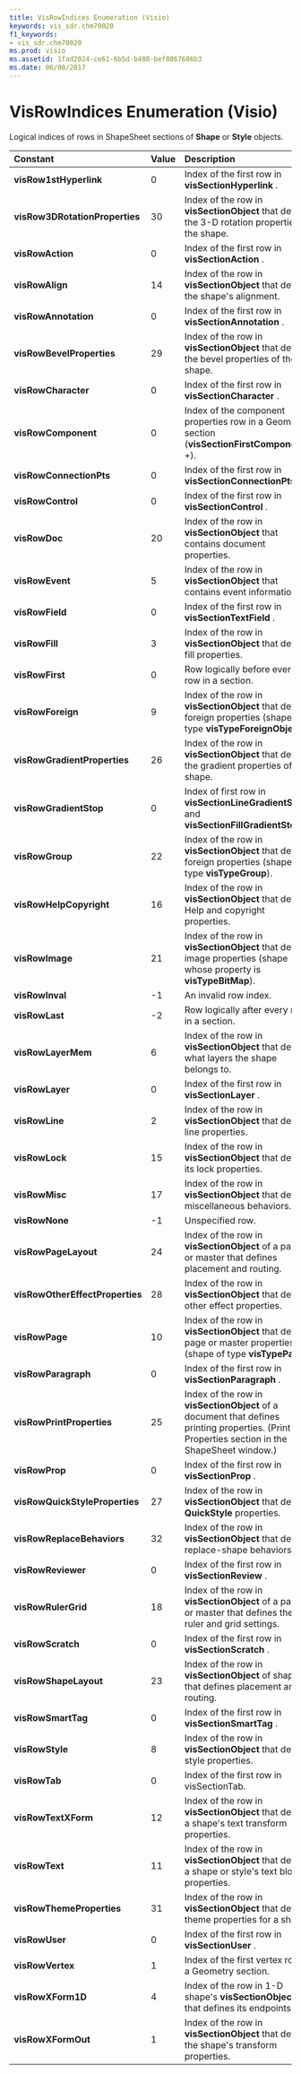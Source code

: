 ```yaml
---
title: VisRowIndices Enumeration (Visio)
keywords: vis_sdr.chm70020
f1_keywords:
- vis_sdr.chm70020
ms.prod: visio
ms.assetid: 1fad2024-ce61-6b5d-b480-bef8067686b3
ms.date: 06/08/2017
---
```



# VisRowIndices Enumeration (Visio)

Logical indices of rows in ShapeSheet sections of  **Shape** or **Style** objects.



|**Constant**|**Value**|**Description**|
|:-----|:-----|:-----|
| **visRow1stHyperlink**|0|Index of the first row in  **visSectionHyperlink** .|
| **visRow3DRotationProperties**|30|Index of the row in  **visSectionObject** that defines the 3-D rotation properties of the shape.|
| **visRowAction**|0|Index of the first row in  **visSectionAction** .|
| **visRowAlign**|14|Index of the row in  **visSectionObject** that defines the shape's alignment.|
| **visRowAnnotation**|0|Index of the first row in  **visSectionAnnotation** .|
| **visRowBevelProperties**|29|Index of the row in  **visSectionObject** that defines the bevel properties of the shape.|
| **visRowCharacter**|0|Index of the first row in  **visSectionCharacter** .|
| **visRowComponent**|0|Index of the component properties row in a Geometry section (**visSectionFirstComponent** +).|
| **visRowConnectionPts**|0|Index of the first row in  **visSectionConnectionPts** .|
| **visRowControl**|0|Index of the first row in  **visSectionControl** .|
| **visRowDoc**|20|Index of the row in  **visSectionObject** that contains document properties.|
| **visRowEvent**|5|Index of the row in  **visSectionObject** that contains event information.|
| **visRowField**|0|Index of the first row in  **visSectionTextField** .|
| **visRowFill**|3|Index of the row in  **visSectionObject** that defines fill properties.|
| **visRowFirst**|0|Row logically before every row in a section.|
| **visRowForeign**|9|Index of the row in  **visSectionObject** that defines foreign properties (shape of type **visTypeForeignObject**).|
| **visRowGradientProperties**|26|Index of the row in  **visSectionObject** that defines the gradient properties of the shape.|
| **visRowGradientStop**|0|Index of first row in  **visSectionLineGradientStops** and **visSectionFillGradientStops** .|
| **visRowGroup**|22|Index of the row in  **visSectionObject** that defines foreign properties (shape of type **visTypeGroup**).|
| **visRowHelpCopyright**|16|Index of the row in  **visSectionObject** that defines Help and copyright properties.|
| **visRowImage**|21|Index of the row in  **visSectionObject** that defines image properties (shape whose property is **visTypeBitMap**).|
| **visRowInval**|-1|An invalid row index.|
| **visRowLast**|-2|Row logically after every row in a section.|
| **visRowLayerMem**|6|Index of the row in  **visSectionObject** that defines what layers the shape belongs to.|
| **visRowLayer**|0|Index of the first row in  **visSectionLayer** .|
| **visRowLine**|2|Index of the row in  **visSectionObject** that defines line properties.|
| **visRowLock**|15|Index of the row in  **visSectionObject** that defines its lock properties.|
| **visRowMisc**|17|Index of the row in  **visSectionObject** that defines miscellaneous behaviors.|
| **visRowNone**|-1|Unspecified row.|
| **visRowPageLayout**|24|Index of the row in  **visSectionObject** of a page or master that defines placement and routing.|
| **visRowOtherEffectProperties**|28|Index of the row in  **visSectionObject** that defines other effect properties.|
| **visRowPage**|10|Index of the row in  **visSectionObject** that defines page or master properties (shape of type **visTypePage**).|
| **visRowParagraph**|0|Index of the first row in  **visSectionParagraph** .|
| **visRowPrintProperties**|25|Index of the row in  **visSectionObject** of a document that defines printing properties. (Print Properties section in the ShapeSheet window.)|
| **visRowProp**|0|Index of the first row in  **visSectionProp** .|
| **visRowQuickStyleProperties**|27|Index of the row in  **visSectionObject** that defines **QuickStyle** properties.|
| **visRowReplaceBehaviors**|32|Index of the row in  **visSectionObject** that defines replace-shape behaviors.|
| **visRowReviewer**|0|Index of the first row in  **visSectionReview** .|
| **visRowRulerGrid**|18|Index of the row in  **visSectionObject** of a page or master that defines the ruler and grid settings.|
| **visRowScratch**|0|Index of the first row in  **visSectionScratch** .|
| **visRowShapeLayout**|23|Index of the row in  **visSectionObject** of shape that defines placement and routing.|
| **visRowSmartTag**|0|Index of the first row in  **visSectionSmartTag** .|
| **visRowStyle**|8|Index of the row in  **visSectionObject** that defines style properties.|
| **visRowTab**|0|Index of the first row in visSectionTab.|
| **visRowTextXForm**|12|Index of the row in  **visSectionObject** that defines a shape's text transform properties.|
| **visRowText**|11|Index of the row in  **visSectionObject** that defines a shape or style's text block properties.|
| **visRowThemeProperties**|31|Index of the row in  **visSectionObject** that defines theme properties for a shape.|
| **visRowUser**|0|Index of the first row in  **visSectionUser** .|
| **visRowVertex**|1|Index of the first vertex row in a Geometry section.|
| **visRowXForm1D**|4|Index of the row in 1-D shape's  **visSectionObject** that defines its endpoints.|
| **visRowXFormOut**|1|Index of the row in  **visSectionObject** that defines the shape's transform properties.|

